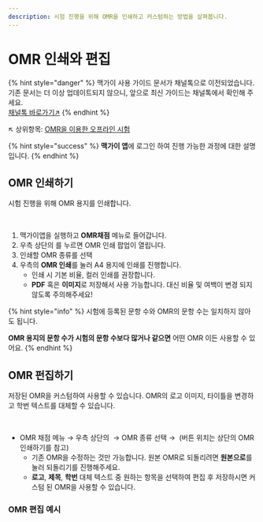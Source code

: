 ```yaml
---
description: 시험 진행을 위해 OMR을 인쇄하고 커스텀하는 방법을 살펴봅니다.
---
```


# OMR 인쇄와 편집

{% hint style="danger" %}
맥가이 사용 가이드 문서가 채널톡으로 이전되었습니다.\
기존 문서는 더 이상 업데이트되지 않으니, 앞으로 최신 가이드는 채널톡에서 확인해 주세요.\
[채널톡 바로가기↗](https://docs.channel.io/macgai-guide/ko/articles/omr-print-e4cd8a7c)
{% endhint %}

↖ 상위항목: [OMR을 이용한 오프라인 시험](./)

{% hint style="success" %}
**맥가이 앱**에 로그인 하여 진행 가능한 과정에 대한 설명입니다.
{% endhint %}

## OMR 인쇄하기

시험 진행을 위해 OMR 용지를 인쇄합니다.

<figure><img src="../../.gitbook/assets/OMR인쇄.png" alt=""><figcaption></figcaption></figure>

1. 맥가이앱을 실행하고 **OMR채점** 메뉴로 들어갑니다.&#x20;
2. 우측 상단의 <img src="../../.gitbook/assets/btn_OMR인쇄.png" alt="" data-size="line">를 누르면 OMR 인쇄 팝업이 열립니다.
3. 인쇄할 OMR 종류를 선택
4. 우측의 **OMR 인쇄**를 눌러 A4 용지에 인쇄를 진행합니다.
   * 인쇄 시 기본 비율, 컬러 인쇄를 권장합니다.
   * **PDF** 혹은 **이미지**로 저장해서 사용 가능합니다. 대신 비율 및 여백이 변경 되지 않도록 주의해주세요!

{% hint style="info" %}
시험에 등록된 문항 수와 OMR의 문항 수는 일치하지 않아도 됩니다.

**OMR 용지의 문항 수가 시험의 문항 수보다 많거나 같으면** 어떤 OMR 이든 사용할 수 있어요.
{% endhint %}

## OMR 펀집하기

저장된 OMR을 커스텀하여 사용할 수 있습니다. OMR의 로고 이미지, 타이틀을 변경하고 학번 텍스트를 대체할 수 있습니다.&#x20;

<figure><img src="../../.gitbook/assets/OMR편집.png" alt=""><figcaption></figcaption></figure>

* OMR 채점 메뉴 → 우측 상단의 <img src="../../.gitbook/assets/btn_OMR인쇄.png" alt="" data-size="line"> → OMR 종류 선택 → <img src="../../.gitbook/assets/btn_OMR편집.png" alt="" data-size="line"> (버튼 위치는 상단의 OMR 인쇄하기를 참고)
  * 기존 OMR을 수정하는 것만 가능합니다. 원본 OMR로 되돌리려면 **원본으로**를 눌러 되돌리기를 진행해주세요.
  * **로고**, **제목**, **학번** 대체 텍스트 중 원하는 항목을 선택하여 편집 후 저장하시면 커스텀 된 OMR을 사용할 수 있습니다.

### OMR 편집 예시

<figure><img src="../../.gitbook/assets/OMR 변경 예시 (1).png" alt=""><figcaption></figcaption></figure>
